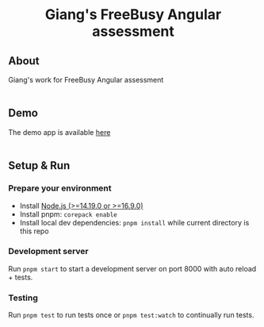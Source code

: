 <h1 align="center">Giang's FreeBusy Angular assessment</h1>

## About
Giang's work for FreeBusy Angular assessment
<br>
<br>

## Demo
The demo app is available [here](http://website-content-c5b0e8d.s3-website-us-east-1.amazonaws.com/)
<br>
<br>


## Setup & Run

### Prepare your environment

- Install [Node.js (>=14.19.0 or >=16.9.0)](http://nodejs.org/)
- Install pnpm: `corepack enable`
- Install local dev dependencies: `pnpm install` while current directory is this repo

### Development server

Run `pnpm start` to start a development server on port 8000 with auto reload + tests.

### Testing

Run `pnpm test` to run tests once or `pnpm test:watch` to continually run tests.